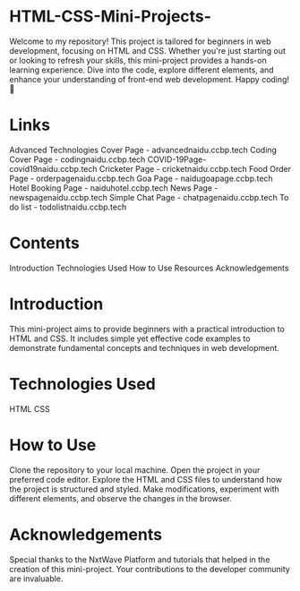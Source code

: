 # HTML-CSS-Mini-Projects-
Welcome to my repository! This project is tailored for beginners in web development, focusing on HTML and CSS. Whether you're just starting out or looking to refresh your skills, this mini-project provides a hands-on learning experience. Dive into the code, explore different elements, and enhance your understanding of front-end web development. Happy coding! 🚀

# Links
Advanced Technologies Cover Page - advancednaidu.ccbp.tech
Coding Cover Page - codingnaidu.ccbp.tech
COVID-19Page- covid19naidu.ccbp.tech
Cricketer Page - cricketnaidu.ccbp.tech
Food Order Page - orderpagenaidu.ccbp.tech
Goa Page - naidugoapage.ccbp.tech
Hotel Booking Page - naiduhotel.ccbp.tech
News Page - newspagenaidu.ccbp.tech
Simple Chat Page - chatpagenaidu.ccbp.tech
To do list - todolistnaidu.ccbp.tech

# Contents
 Introduction
 Technologies Used
 How to Use
 Resources
 Acknowledgements
# Introduction
This mini-project aims to provide beginners with a practical introduction to HTML and CSS. It includes simple yet effective code examples to demonstrate fundamental concepts and techniques in web development.

# Technologies Used
HTML
CSS
# How to Use
Clone the repository to your local machine.
Open the project in your preferred code editor.
Explore the HTML and CSS files to understand how the project is structured and styled.
Make modifications, experiment with different elements, and observe the changes in the browser.

# Acknowledgements
Special thanks to the NxtWave Platform and tutorials that helped in the creation of this mini-project. Your contributions to the developer community are invaluable.





